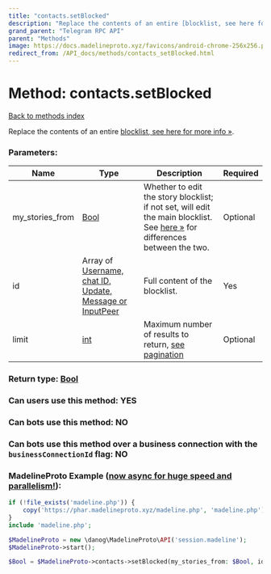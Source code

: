 ```yaml
---
title: "contacts.setBlocked"
description: "Replace the contents of an entire [blocklist, see here for more info »](https://core.telegram.org/api/block)."
grand_parent: "Telegram RPC API"
parent: "Methods"
image: https://docs.madelineproto.xyz/favicons/android-chrome-256x256.png
redirect_from: /API_docs/methods/contacts_setBlocked.html
---
```

# Method: contacts.setBlocked
[Back to methods index](index.html)



Replace the contents of an entire [blocklist, see here for more info »](https://core.telegram.org/api/block).

### Parameters:

| Name     |    Type       | Description | Required |
|----------|---------------|-------------|----------|
|my\_stories\_from|[Bool](/API_docs/types/Bool.html) | Whether to edit the story blocklist; if not set, will edit the main blocklist. See [here »](https://core.telegram.org/api/block) for differences between the two. | Optional|
|id|Array of [Username, chat ID, Update, Message or InputPeer](/API_docs/types/InputPeer.html) | Full content of the blocklist. | Yes|
|limit|[int](/API_docs/types/int.html) | Maximum number of results to return, [see pagination](https://core.telegram.org/api/offsets) | Optional|


### Return type: [Bool](/API_docs/types/Bool.html)

### Can users use this method: **YES**


### Can bots use this method: **NO**


### Can bots use this method over a business connection with the `businessConnectionId` flag: **NO**


### MadelineProto Example ([now async for huge speed and parallelism!](https://docs.madelineproto.xyz/docs/ASYNC.html)):


```php
if (!file_exists('madeline.php')) {
    copy('https://phar.madelineproto.xyz/madeline.php', 'madeline.php');
}
include 'madeline.php';

$MadelineProto = new \danog\MadelineProto\API('session.madeline');
$MadelineProto->start();

$Bool = $MadelineProto->contacts->setBlocked(my_stories_from: $Bool, id: [$InputPeer, $InputPeer], limit: $int, );
```

